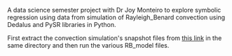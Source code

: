 A data science semester project with Dr Joy Monteiro to explore symbolic regression using data from simulation of Rayleigh_Benard convection using Dedalus and PySR libraries in Python.

First extract the convection simulation's snapshot files from [this link](https://studentsiiserpuneacin-my.sharepoint.com/:u:/g/personal/chopde_sumant_students_iiserpune_ac_in/EW7ODJs2X01NsO3tfvOE8pAB0QtTDU8i_JYvc-49piayvA?e=COEn4y) in the same directory and then run the various RB_model files.
